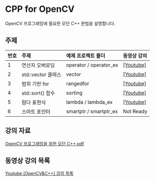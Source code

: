 # CPP for OpenCV

OpenCV 프로그래밍에 필요한 모던 C++ 문법을 설명합니다.

## 주제

| 번호 | 주제 | 예제 프로젝트 폴더 | 동영상 강의 |
| :-- | :-------- | :-------- | :-------- |
| 1   | 연산자 오버로딩 | operator / operator_ex | [[Youtube]](https://youtu.be/vOxIJLGl_xo) |
| 2   | std::vector 클래스 | vector | [[Youtube]](https://youtu.be/6Qba8vfg2AI) |
| 3   | 범위 기반 for | rangedfor | [[Youtube]](https://youtu.be/M3BBJTfWkgM) |
| 4   | std::sort() 함수 | sorting | [[Youtube]](https://youtu.be/9j4y1EhsOf0) |
| 5   | 람다 표현식 | lambda / lambda_ex | [[Youtube]](https://youtu.be/faKvuQFBHE4) |
| 6   | 스마트 포인터 | smartptr / smartptr_ex | Not Ready |

## 강의 자료

[OpenCV 프로그래밍을 위한 모던 C++.pdf](./OpenCV%20%ED%94%84%EB%A1%9C%EA%B7%B8%EB%9E%98%EB%B0%8D%EC%9D%84%20%EC%9C%84%ED%95%9C%20%EB%AA%A8%EB%8D%98%20C%2B%2B.pdf)

## 동영상 강의 목록

[Youtube [OpenCV&C++] 강의 목록](https://www.youtube.com/playlist?list=PLr4Kym6mXRgJtr-EqrtDbLMi5QkC52D5d)

